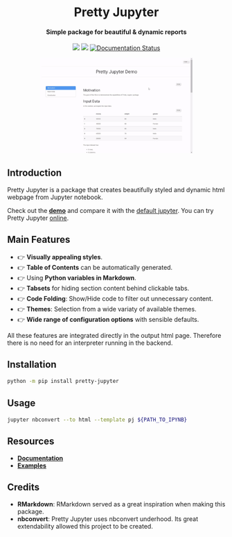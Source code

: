 <h1 align="center">
  <br>
  Pretty Jupyter
  </br>
</h1>
<h4 align="center">Simple package for beautiful & dynamic reports</h4>

<p align="center">
  <a href="https://github.com/JanPalasek/pretty-jupyter/actions/workflows/ci.yml"><img src="https://github.com/JanPalasek/pretty-jupyter/actions/workflows/ci.yml/badge.svg" /></a>
  <a href="https://pypi.org/project/pretty-jupyter/"><img src="https://img.shields.io/github/v/release/JanPalasek/pretty-jupyter" /></a>
  <a href='https://pretty-jupyter.readthedocs.io/en/latest/?badge=latest'><img src='https://readthedocs.org/projects/pretty-jupyter/badge/?version=latest' alt='Documentation Status' />
</a>
</p>

<p align="center">
  <img src="docs/demo.gif" alt="demo preview" width="70%" />
</p>

## Introduction

Pretty Jupyter is a package that creates beautifully styled and dynamic html webpage from Jupyter notebook.

Check out the **[demo](http://janpalasek.com/pretty-jupyter-example.html)** and compare it with the [default jupyter](http://janpalasek.com/classic-jupyter-example.html). You can try Pretty Jupyter [online](http://janpalasek.com/pretty-jupyter.html).

## Main Features

- :point_right: **Visually appealing styles**.
- :point_right: **Table of Contents** can be automatically generated.
- :point_right: Using **Python variables in Markdown**.
- :point_right: **Tabsets** for hiding section content behind clickable tabs.
- :point_right: **Code Folding**: Show/Hide code to filter out unnecessary content.
- :point_right: **Themes**: Selection from a wide variaty of available themes.
- :point_right: **Wide range of configuration options** with sensible defaults. 

All these features are integrated directly in the output html page. Therefore there is no need for an interpreter running in the backend.

## Installation

```sh
python -m pip install pretty-jupyter
```

## Usage

```sh
jupyter nbconvert --to html --template pj ${PATH_TO_IPYNB}
```

## Resources

- **[Documentation](https://pretty-jupyter.readthedocs.io/)**
- **[Examples](https://github.com/JanPalasek/pretty-jupyter-examples)**

## Credits

* **RMarkdown**: RMarkdown served as a great inspiration when making this package.
* **nbconvert**: Pretty Jupyter uses nbconvert underhood. Its great extendability allowed this project to be created.
